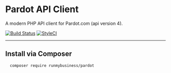 # Pardot API Client
A modern PHP API client for Pardot.com (api version 4).

[![Build Status](https://travis-ci.org/runmybusiness/pardot.svg?branch=master)](https://travis-ci.org/runmybusiness/pardot)
[![StyleCI](https://styleci.io/repos/81985082/shield?branch=master)](https://styleci.io/repos/81985082)

--------
## Install via Composer
```bash
  composer require runmybusiness/pardot
```
